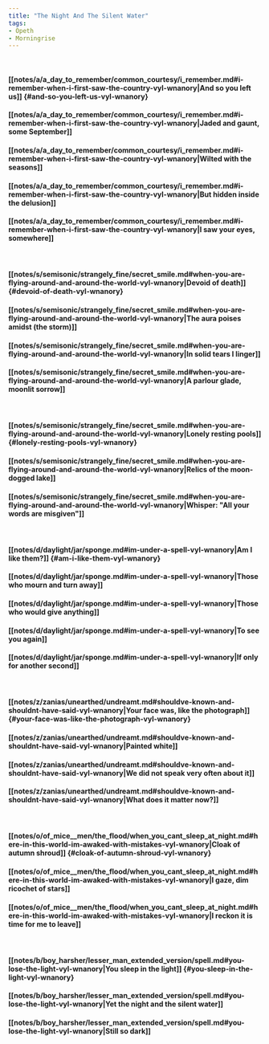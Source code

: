 ```yaml
---
title: "The Night And The Silent Water"
tags:
- Opeth
- Morningrise
---
```

&nbsp;
#### [[notes/a/a_day_to_remember/common_courtesy/i_remember.md#i-remember-when-i-first-saw-the-country-vyl-wnanory|And so you left us]] {#and-so-you-left-us-vyl-wnanory}
#### [[notes/a/a_day_to_remember/common_courtesy/i_remember.md#i-remember-when-i-first-saw-the-country-vyl-wnanory|Jaded and gaunt, some September]]
#### [[notes/a/a_day_to_remember/common_courtesy/i_remember.md#i-remember-when-i-first-saw-the-country-vyl-wnanory|Wilted with the seasons]]
#### [[notes/a/a_day_to_remember/common_courtesy/i_remember.md#i-remember-when-i-first-saw-the-country-vyl-wnanory|But hidden inside the delusion]]
#### [[notes/a/a_day_to_remember/common_courtesy/i_remember.md#i-remember-when-i-first-saw-the-country-vyl-wnanory|I saw your eyes, somewhere]]
&nbsp;
#### [[notes/s/semisonic/strangely_fine/secret_smile.md#when-you-are-flying-around-and-around-the-world-vyl-wnanory|Devoid of death]] {#devoid-of-death-vyl-wnanory}
#### [[notes/s/semisonic/strangely_fine/secret_smile.md#when-you-are-flying-around-and-around-the-world-vyl-wnanory|The aura poises amidst (the storm)]]
#### [[notes/s/semisonic/strangely_fine/secret_smile.md#when-you-are-flying-around-and-around-the-world-vyl-wnanory|In solid tears I linger]]
#### [[notes/s/semisonic/strangely_fine/secret_smile.md#when-you-are-flying-around-and-around-the-world-vyl-wnanory|A parlour glade, moonlit sorrow]]
&nbsp;
#### [[notes/s/semisonic/strangely_fine/secret_smile.md#when-you-are-flying-around-and-around-the-world-vyl-wnanory|Lonely resting pools]] {#lonely-resting-pools-vyl-wnanory}
#### [[notes/s/semisonic/strangely_fine/secret_smile.md#when-you-are-flying-around-and-around-the-world-vyl-wnanory|Relics of the moon-dogged lake]]
#### [[notes/s/semisonic/strangely_fine/secret_smile.md#when-you-are-flying-around-and-around-the-world-vyl-wnanory|Whisper: "All your words are misgiven"]]
&nbsp;
#### [[notes/d/daylight/jar/sponge.md#im-under-a-spell-vyl-wnanory|Am I like them?]] {#am-i-like-them-vyl-wnanory}
#### [[notes/d/daylight/jar/sponge.md#im-under-a-spell-vyl-wnanory|Those who mourn and turn away]]
#### [[notes/d/daylight/jar/sponge.md#im-under-a-spell-vyl-wnanory|Those who would give anything]]
#### [[notes/d/daylight/jar/sponge.md#im-under-a-spell-vyl-wnanory|To see you again]]
#### [[notes/d/daylight/jar/sponge.md#im-under-a-spell-vyl-wnanory|If only for another second]]
&nbsp;
#### [[notes/z/zanias/unearthed/undreamt.md#shouldve-known-and-shouldnt-have-said-vyl-wnanory|Your face was, like the photograph]] {#your-face-was-like-the-photograph-vyl-wnanory}
#### [[notes/z/zanias/unearthed/undreamt.md#shouldve-known-and-shouldnt-have-said-vyl-wnanory|Painted white]]
#### [[notes/z/zanias/unearthed/undreamt.md#shouldve-known-and-shouldnt-have-said-vyl-wnanory|We did not speak very often about it]]
#### [[notes/z/zanias/unearthed/undreamt.md#shouldve-known-and-shouldnt-have-said-vyl-wnanory|What does it matter now?]]
&nbsp;
#### [[notes/o/of_mice__men/the_flood/when_you_cant_sleep_at_night.md#here-in-this-world-im-awaked-with-mistakes-vyl-wnanory|Cloak of autumn shroud]] {#cloak-of-autumn-shroud-vyl-wnanory}
#### [[notes/o/of_mice__men/the_flood/when_you_cant_sleep_at_night.md#here-in-this-world-im-awaked-with-mistakes-vyl-wnanory|I gaze, dim ricochet of stars]]
#### [[notes/o/of_mice__men/the_flood/when_you_cant_sleep_at_night.md#here-in-this-world-im-awaked-with-mistakes-vyl-wnanory|I reckon it is time for me to leave]]
&nbsp;
#### [[notes/b/boy_harsher/lesser_man_extended_version/spell.md#you-lose-the-light-vyl-wnanory|You sleep in the light]] {#you-sleep-in-the-light-vyl-wnanory}
#### [[notes/b/boy_harsher/lesser_man_extended_version/spell.md#you-lose-the-light-vyl-wnanory|Yet the night and the silent water]]
#### [[notes/b/boy_harsher/lesser_man_extended_version/spell.md#you-lose-the-light-vyl-wnanory|Still so dark]]
